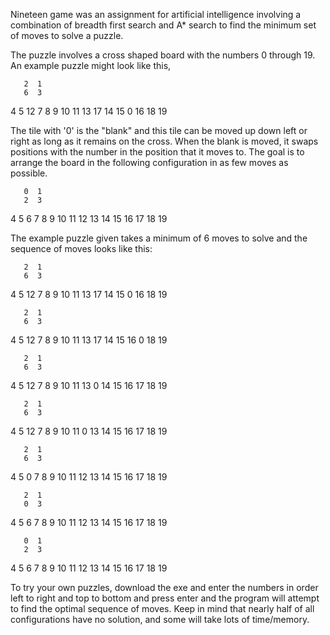 Nineteen game was an assignment for artificial intelligence involving a combination of breadth first search and A* search to find the minimum set of moves to solve a puzzle.

The puzzle involves a cross shaped board with the numbers 0 through 19.
An example puzzle might look like this,

       2  1
       6  3
 4  5 12  7  8  9
10 11 13 17 14 15
       0 16
      18 19
     

The tile with '0' is the "blank" and this tile can be moved up down left or right as long as it remains on the cross.
When the blank is moved, it swaps positions with the number in the position that it moves to.
The goal is to arrange the board in the following configuration in as few moves as possible.


       0  1
       2  3
 4  5  6  7  8  9
10 11 12 13 14 15
      16 17
      18 19
      
The example puzzle given takes a minimum of 6 moves to solve and the sequence of moves looks like this:

       2  1
       6  3
 4  5 12  7  8  9
10 11 13 17 14 15
       0 16
      18 19


       2  1
       6  3
 4  5 12  7  8  9
10 11 13 17 14 15
      16  0
      18 19


       2  1
       6  3
 4  5 12  7  8  9
10 11 13  0 14 15
      16 17
      18 19


       2  1
       6  3
 4  5 12  7  8  9
10 11  0 13 14 15
      16 17
      18 19


       2  1
       6  3
 4  5  0  7  8  9
10 11 12 13 14 15
      16 17
      18 19


       2  1
       0  3
 4  5  6  7  8  9
10 11 12 13 14 15
      16 17
      18 19


       0  1
       2  3
 4  5  6  7  8  9
10 11 12 13 14 15
      16 17
      18 19
      
      

To try your own puzzles, download the exe and enter the numbers in order left to right and top to bottom and press enter and the program will attempt to find the optimal
sequence of moves. Keep in mind that nearly half of all configurations have no solution, and some will take lots of time/memory.

